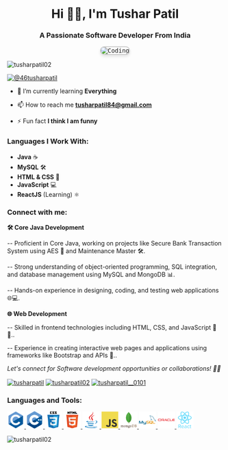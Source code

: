 <h1 align="center">Hi 👋🏻, I'm Tushar Patil</h1>
<h3 align="center">A Passionate Software Developer From India</h3>
<p align="center">
<kbd>
<img 
    src="https://camo.githubusercontent.com/b0036e1e00f60fda440dc0cd0b811a0b4460c699e6f4debbe0523294a9914867/68747470733a2f2f6d69726f2e6d656469756d2e636f6d2f76322f726573697a653a6669743a313130302f666f726d61743a776562702f312a2d6e744c33447376632d644a35634c475274537545772e676966"
    alt="Coding" 
    width="800"
    height="400" 
    style="border: 2px solid #ccc; border-radius: 15px; box-shadow: 0 4px 6px rgba(0, 0, 0, 0.1);"></img>
</kbd>
</p>
<p align="left"> <img src="https://komarev.com/ghpvc/?username=tusharpatil02&label=Profile%20views&color=0e75b6&style=flat" alt="tusharpatil02" /> </p>

<p align="left"> <a href="https://x.com/46TusharPatil?t=_6s5Mnrh_zvHQjhz5vaG7g&s=09" target="blank"><img src="https://img.shields.io/twitter/follow/46TusharPatil?logo=twitter&style=for-the-badge" alt="@46tusharpatil" /></a> </p>

- 🌱 I’m currently learning **Everything**

- 📫 How to reach me **tusharpatil84@gmail.com**

- ⚡ Fun fact **I think I am funny**
### Languages I Work With:
- **Java** ☕
- **MySQL** 🛠️
- **HTML & CSS** 🎨
- **JavaScript** 💻
- **ReactJS** (Learning) ⚛️
</p>

<h3 align="left">Connect with me:</h3>
<p align="left">
<b>🛠️ Core Java Development</b> 

<p> -- Proficient in Core Java, working on projects like Secure Bank Transaction System using AES 🔐 and Maintenance Master 🛠️.</p>
<p> -- Strong understanding of object-oriented programming, SQL integration, and database management using MySQL and MongoDB 📊.</p>
<p> -- Hands-on experience in designing, coding, and testing web applications 🌐💻.</p>

<b>🌐 Web Development</b> 

<p> -- Skilled in frontend technologies including HTML, CSS, and JavaScript 🎨🌐..</p>
<p> -- Experience in creating interactive web pages and applications using frameworks like Bootstrap and APIs 🌟..</p>
<p> <i> Let's connect for Software development opportunities or collaborations! 💼📲</i></p>

<a href="https://x.com/46TusharPatil?t=_6s5Mnrh_zvHQjhz5vaG7g&s=09" target="blank"><img align="center" src="https://raw.githubusercontent.com/rahuldkjain/github-profile-readme-generator/master/src/images/icons/Social/twitter.svg" alt="tusharpatil" height="30" width="40" /></a>
<a href="https://www.linkedin.com/in/tushar-patil02" target="blank"><img align="center" src="https://raw.githubusercontent.com/rahuldkjain/github-profile-readme-generator/master/src/images/icons/Social/linked-in-alt.svg" alt="tusharpatil02" height="30" width="40" /></a>
<a href="https://instagram.com/tushar__patil0101" target="blank"><img align="center" src="https://raw.githubusercontent.com/rahuldkjain/github-profile-readme-generator/master/src/images/icons/Social/instagram.svg" alt="tusharpatil__0101" height="30" width="40" /></a>
</p>

<h3 align="left">Languages and Tools:</h3>
<p align="left"> <a href="https://www.cprogramming.com/" target="_blank" rel="noreferrer"> <img src="https://raw.githubusercontent.com/devicons/devicon/master/icons/c/c-original.svg" alt="c" width="40" height="40"/> </a> <a href="https://www.w3schools.com/cpp/" target="_blank" rel="noreferrer"> <img src="https://raw.githubusercontent.com/devicons/devicon/master/icons/cplusplus/cplusplus-original.svg" alt="cplusplus" width="40" height="40"/> </a> <a href="https://www.w3schools.com/css/" target="_blank" rel="noreferrer"> <img src="https://raw.githubusercontent.com/devicons/devicon/master/icons/css3/css3-original-wordmark.svg" alt="css3" width="40" height="40"/> </a> <a href="https://www.w3.org/html/" target="_blank" rel="noreferrer"> <img src="https://raw.githubusercontent.com/devicons/devicon/master/icons/html5/html5-original-wordmark.svg" alt="html5" width="40" height="40"/> </a> <a href="https://www.java.com" target="_blank" rel="noreferrer"> <img src="https://raw.githubusercontent.com/devicons/devicon/master/icons/java/java-original.svg" alt="java" width="40" height="40"/> </a> <a href="https://developer.mozilla.org/en-US/docs/Web/JavaScript" target="_blank" rel="noreferrer"> <img src="https://raw.githubusercontent.com/devicons/devicon/master/icons/javascript/javascript-original.svg" alt="javascript" width="40" height="40"/> </a> <a href="https://www.mongodb.com/" target="_blank" rel="noreferrer"> <img src="https://raw.githubusercontent.com/devicons/devicon/master/icons/mongodb/mongodb-original-wordmark.svg" alt="mongodb" width="40" height="40"/> </a> <a href="https://www.mysql.com/" target="_blank" rel="noreferrer"> <img src="https://raw.githubusercontent.com/devicons/devicon/master/icons/mysql/mysql-original-wordmark.svg" alt="mysql" width="40" height="40"/> </a> <a href="https://www.oracle.com/" target="_blank" rel="noreferrer"> <img src="https://raw.githubusercontent.com/devicons/devicon/master/icons/oracle/oracle-original.svg" alt="oracle" width="40" height="40"/> </a> <a href="https://reactjs.org/" target="_blank" rel="noreferrer"> <img src="https://raw.githubusercontent.com/devicons/devicon/master/icons/react/react-original-wordmark.svg" alt="react" width="40" height="40"/> </a> </p>

<p><img align="left" src="https://github-readme-stats.vercel.app/api/top-langs?username=tusharpatil02&show_icons=true&locale=en&layout=compact" alt="tusharpatil02" /></p>

